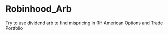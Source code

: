 # Robinhood_Arb
Try to use dividend arb to find mispricing in RH American Options and Trade Portfolio
